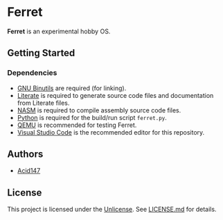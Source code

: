 # Ferret

**Ferret** is an experimental hobby OS.

## Getting Started

### Dependencies

-   [GNU Binutils](https://www.gnu.org/software/binutils/) are required (for
    linking).
-   [Literate](http://literate.zbyedidia.webfactional.com/) is required to
    generate source code files and documentation from Literate files.
-   [NASM](https://www.nasm.us/) is required to compile assembly source code
    files.
-   [Python](https://www.python.org/) is required for the build/run script
    `ferret.py`.
-   [QEMU](https://www.qemu.org/) is recommended for testing Ferret.
-   [Visual Studio Code](https://code.visualstudio.com/) is the recommended
    editor for this repository.

## Authors

-   [Acid147](https://github.com/Acid147)

## License

This project is licensed under the [Unlicense](https://unlicense.org/). See
[LICENSE.md](LICENSE.md) for details.

